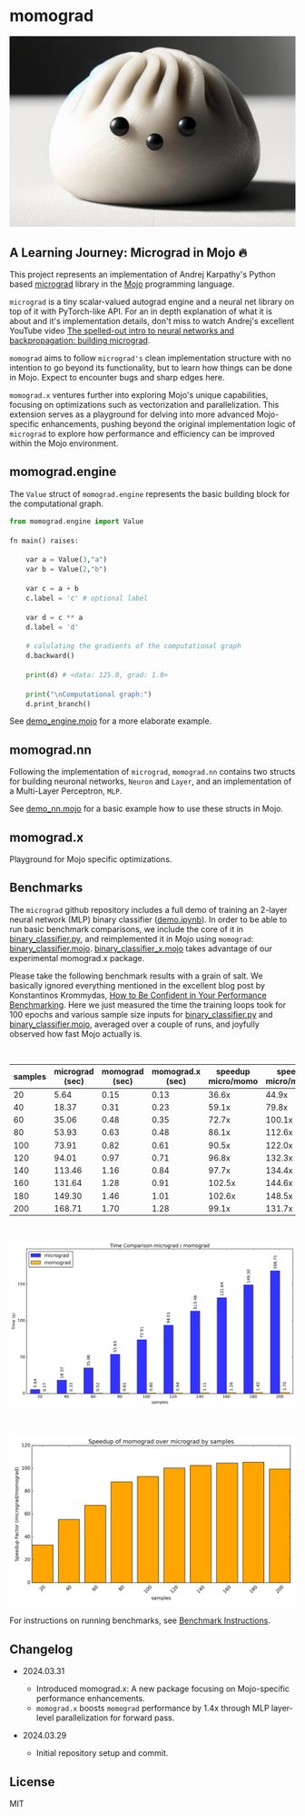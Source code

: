 # momograd

![''](/imgs/momograd.jpg)

## A Learning Journey: Micrograd in Mojo 🔥

This project represents an implementation of Andrej Karpathy's  Python based [micrograd](https://github.com/karpathy/micrograd) library in the [Mojo](https://docs.modular.com/mojo) programming language.

`micrograd` is a tiny scalar-valued autograd engine and a neural net library on top of it with PyTorch-like API. For an in depth explanation of what it is about and it's implementation details, don't miss to watch Andrej's excellent YouTube video [The spelled-out intro to neural networks and backpropagation: building micrograd](https://www.youtube.com/watch?v=VMj-3S1tku0).

 `momograd` aims to follow `micrograd's` clean implementation structure with no intention to go beyond its functionality, but to learn how things can be done in Mojo. Expect to encounter bugs and sharp edges here.

 `momograd.x` ventures further into exploring Mojo's unique capabilities, focusing on optimizations such as vectorization and parallelization. This extension serves as a playground for delving into more advanced Mojo-specific enhancements, pushing beyond the original implementation logic of `micrograd` to explore how performance and efficiency can be improved within the Mojo environment.

## momograd.engine

The `Value` struct of `momograd.engine` represents the basic building block for the computational graph.

``` python
from momograd.engine import Value

fn main() raises:

    var a = Value(3,"a")
    var b = Value(2,"b")
    
    var c = a + b
    c.label = 'c' # optional label 

    var d = c ** a
    d.label = 'd'

    # calulating the gradients of the computational graph
    d.backward()

    print(d) # <data: 125.0, grad: 1.0>

    print("\nComputational graph:")
    d.print_branch() 
```

See [demo_engine.mojo](https://github.com/dorjeduck/momograd/blob/main/demo_engine.mojo) for a more elaborate example.

## momograd.nn

Following the implementation of `micrograd`, `momograd.nn` contains two structs for building neuronal networks, `Neuron` and `Layer`, and an implementation of a Multi-Layer Perceptron, `MLP`.

See [demo_nn.mojo](https://github.com/dorjeduck/momograd/blob/main/demo_nn.mojo) for a basic example how to use these structs in Mojo.

## momograd.x

Playground for Mojo specific optimizations.

## Benchmarks

The `micrograd` github repository includes a full demo of training an 2-layer neural network (MLP) binary classifier
([demo.ipynb](https://github.com/karpathy/micrograd/blob/master/demo.ipynb)). In order to be able to run basic benchmark comparisons, we include the core of it in [binary_classifier.py](https://github.com/dorjeduck/momograd/blob/main/binary_classifier.py), and reimplemented it in Mojo using `momograd`: [binary_classifier.mojo](https://github.com/dorjeduck/momograd/blob/main/binary_classifier.mojo).
[binary_classifier_x.mojo](https://github.com/dorjeduck/momograd/blob/main/binary_classifier_x.mojo) takes advantage of our experimental momograd.x package. 

Please take the following benchmark results with a grain of salt. We basically ignored everything mentioned in the excellent blog post by Konstantinos Krommydas, [How to Be Confident in Your Performance Benchmarking](https://www.modular.com/blog/how-to-be-confident-in-your-performance-benchmarking). Here we just measured the time the training loops took for 100 epochs and various sample size inputs for [binary_classifier.py](https://github.com/dorjeduck/momograd/blob/main/binary_classifier.py) and [binary_classifier.mojo](https://github.com/dorjeduck/momograd/blob/main/binary_classifier.mojo), averaged over a couple of runs, and joyfully observed how fast Mojo actually is.

&nbsp;

<div align="center">

| samples| micrograd (sec) | momograd (sec) | momograd.x (sec) | speedup micro/momo | speedup micro/momo.x | speedup momo/momo.x |
| --- | --- |---| --- | --- | ---| --- |
| 20 | 5.64 | 0.15 | 0.13 | 36.6x | 44.9x | 1.2x |
| 40 | 18.37 | 0.31 | 0.23 | 59.1x | 79.8x | 1.3x |
| 60 | 35.06 | 0.48 | 0.35 | 72.7x | 100.1x | 1.4x |
| 80 | 53.93 | 0.63 | 0.48 | 86.1x | 112.6x | 1.3x |
| 100 | 73.91 | 0.82 | 0.61 | 90.5x | 122.0x | 1.3x |
| 120 | 94.01 | 0.97 | 0.71 | 96.8x | 132.3x | 1.4x |
| 140 | 113.46 | 1.16 | 0.84 | 97.7x | 134.4x | 1.4x |
| 160 | 131.64 | 1.28 | 0.91 | 102.5x | 144.6x | 1.4x |
| 180 | 149.30 | 1.46 | 1.01 | 102.6x | 148.5x | 1.4x |
| 200 | 168.71 | 1.70 | 1.28 | 99.1x | 131.7x | 1.3x |

&nbsp;

![''](/imgs/chart_time_comparison.png)

&nbsp;

![''](/imgs/chart_speedup_comparison.png)

</div>

For instructions on running benchmarks, see [Benchmark Instructions](benchmarks/BENCHMARK_INSTRUCTIONS.md).

## Changelog

* 2024.03.31
  * Introduced momograd.x: A new package focusing on Mojo-specific performance enhancements.
  * `momograd.x` boosts `momograd` performance by 1.4x through MLP layer-level parallelization for forward pass.

* 2024.03.29
  * Initial repository setup and commit.

## License

MIT
